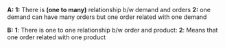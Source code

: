 **A:** 
    **1:** There is **(one to many)** relationship b/w demand and orders
    **2:** one demand can have many orders but one order related with one demand

**B:**
    **1**: There is one to one relationship b/w order and product:
    **2**:  Means that one order related with one product
